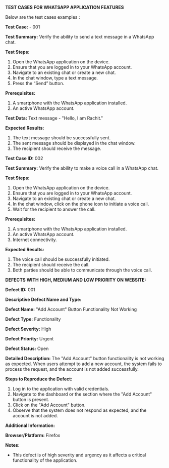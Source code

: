 **TEST CASES FOR WHATSAPP APPLICATION FEATURES**

Below are the test cases examples :

**Test Case:** - 001 

**Test Summary:** 
  Verify the ability to send a text message in a WhatsApp chat.
  
**Test Steps:**
  1. Open the WhatsApp application on the device.
  2. Ensure that you are logged in to your WhatsApp account.
  3. Navigate to an existing chat or create a new chat.
  4. In the chat window, type a text message.
  5. Press the “Send” button.
  
**Prerequisites:**
  1. A smartphone with the WhatsApp application installed.
  2. An active WhatsApp account.
  
**Test Data:**
  Text message - "Hello, I am Rachit."
  
**Expected Results:**
  1. The text message should be successfully sent.
  2. The sent message should be displayed in the chat window.
  3. The recipient should receive the message.

**Test Case ID:** 002

**Test Summary:**
  Verify the ability to make a voice call in a WhatsApp chat.
  
**Test Steps:**
  1. Open the WhatsApp application on the device.
  2. Ensure that you are logged in to your WhatsApp account.
  3. Navigate to an existing chat or create a new chat.
  4. In the chat window, click on the phone icon to initiate a voice call.
  5. Wait for the recipient to answer the call.
  
**Prerequisites:**
  1. A smartphone with the WhatsApp application installed.
  2. An active WhatsApp account.
  3. Internet connectivity.
   
**Expected Results:**
  1. The voice call should be successfully initiated.
  2. The recipient should receive the call.
  3. Both parties should be able to communicate through the voice call.
  
**DEFECTS WITH HIGH, MEDIUM AND LOW PRIORITY ON WEBSITE:**

**Defect ID:** 001

**Descriptive Defect Name and Type:**

**Defect Name:** "Add Account" Button Functionality Not Working

**Defect Type:** Functionality

**Defect Severity:** High

**Defect Priority:** Urgent

**Defect Status:** Open

**Detailed Description:**
  The "Add Account" button functionality is not working as expected. When users attempt to add a new account, the system fails to process the request, and the account   is not added successfully.

**Steps to Reproduce the Defect:**
1. Log in to the application with valid credentials.
2. Navigate to the dashboard or the section where the "Add Account" button is present.
3. Click on the "Add Account" button.
4. Observe that the system does not respond as expected, and the account is not added.
   
**Additional Information:**

**Browser/Platform:**
Firefox

**Notes:**
- This defect is of high severity and urgency as it affects a critical functionality of the application.

